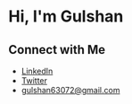 #  Hi, I'm Gulshan

##  Connect with Me
-  [LinkedIn](https://www.linkedin.com/in/gulshan-kumar-872512270/)  
-  [Twitter](https://x.com/gulshank0)  
-  gulshan63072@gmail.com 

